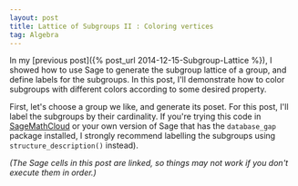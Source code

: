 ```yaml
---
layout: post
title: Lattice of Subgroups II : Coloring vertices
tag: Algebra
---
```


In my [previous post]({% post_url 2014-12-15-Subgroup-Lattice %}), I showed how to use Sage to generate the subgroup lattice of a group, and define labels for the subgroups. In this post, I'll demonstrate how to color subgroups with different colors according to some desired property.

<!--more-->

First, let's choose a group we like, and generate its poset. For this post, I'll label the subgroups by their cardinality. If you're trying this code in [SageMathCloud](https://cloud.sagemath.com/) or your own version of  Sage that has the `database_gap` package installed, I strongly recommend labelling the subgroups using `structure_description()` instead).

*(The Sage cells in this post are linked, so things may not work if you don't execute them in order.)*

<div class="linked">
  <script type="text/x-sage">
# Define group and generate list of subgroups of the group
G = AlternatingGroup(4)
subgroups = G.subgroups()

# Define f(h,k) = True iff h is a subgroup of k
f = lambda h,k: h.is_subgroup(k)

# Define labels (choose one)
label = {subgroups[i] :"." + " "*i + str(len(subgroups[i])) + " "*i + "." for i in range(len(subgroups))}
# label = {subgroups[i]: "." +" "*(0+i) + subgroups[i].structure_description()  + " "*(0+i) + "." for i in range(len(subgroups))}

# Define and display the poset
P = Poset((subgroups, f))
P.plot(element_labels = label, vertex_shape= 'H', vertex_size = 800)
  </script>
</div>
